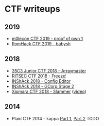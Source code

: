 # CTF writeups

## 2019
* [m0lecon CTF 2019 - proof of pwn 1](https://github.com/ndaprela/CTF/blob/master/2019/m0lecon/proof_of_pwn1/writeup.md)
* [RomHack CTF 2019 - babysh](https://0x41414141yt.github.io/RomHackCTF2019babysh/)

## 2018
* [35C3 Junior CTF 2018 -  Arraymaster](https://www.youtube.com/watch?v=km6Doio6U5Q)
* [RITSEC CTF 2018 -  Freeze!](https://www.youtube.com/watch?v=cMhpbYx6sjc)
* [INShAck 2018 - Config Editor](https://github.com/ndaprela/CTF/blob/master/2018/INShAck2018/Config_Creator/writeup.md)
* [INShAck 2018 - GCorp Stage 2](https://github.com/ndaprela/CTF/blob/master/2018/INShAck2018/GCorp_Stage_2/writeup.md)
* [Xiomara CTF 2018 - Slammer](https://github.com/ndaprela/CTF/blob/master/2018/XiomaraCTF2018/Slammer/writeup.md) ([video](https://www.youtube.com/watch?v=ODCNbM9_U4M))

## 2014
* Plaid CTF 2014 - kappa [Part 1](https://www.youtube.com/watch?v=Jb8waOJvACI), [Part 2]() TODO

